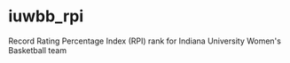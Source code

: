 # iuwbb_rpi
Record Rating Percentage Index (RPI) rank for Indiana University Women's Basketball team

